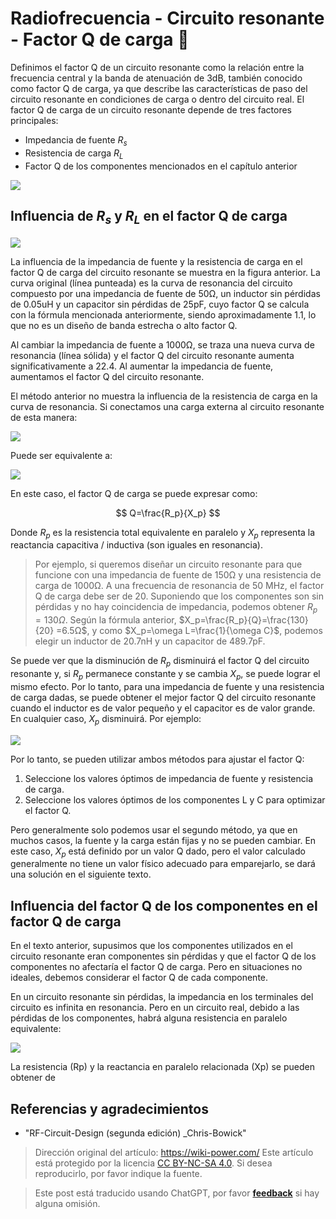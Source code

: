 # Radiofrecuencia - Circuito resonante - Factor Q de carga 🚧

Definimos el factor Q de un circuito resonante como la relación entre la frecuencia central y la banda de atenuación de 3dB, también conocido como factor Q de carga, ya que describe las características de paso del circuito resonante en condiciones de carga o dentro del circuito real. El factor Q de carga de un circuito resonante depende de tres factores principales:

- Impedancia de fuente $R_s$
- Resistencia de carga $R_L$
- Factor Q de los componentes mencionados en el capítulo anterior

![](https://img.wiki-power.com/d/wiki-media/img/20220418111129.png)

## Influencia de $R_s$ y $R_L$ en el factor Q de carga

![](https://img.wiki-power.com/d/wiki-media/img/20220418111200.png)

La influencia de la impedancia de fuente y la resistencia de carga en el factor Q de carga del circuito resonante se muestra en la figura anterior. La curva original (línea punteada) es la curva de resonancia del circuito compuesto por una impedancia de fuente de 50Ω, un inductor sin pérdidas de 0.05uH y un capacitor sin pérdidas de 25pF, cuyo factor Q se calcula con la fórmula mencionada anteriormente, siendo aproximadamente 1.1, lo que no es un diseño de banda estrecha o alto factor Q.

Al cambiar la impedancia de fuente a 1000Ω, se traza una nueva curva de resonancia (línea sólida) y el factor Q del circuito resonante aumenta significativamente a 22.4. Al aumentar la impedancia de fuente, aumentamos el factor Q del circuito resonante.

El método anterior no muestra la influencia de la resistencia de carga en la curva de resonancia. Si conectamos una carga externa al circuito resonante de esta manera:

![](https://img.wiki-power.com/d/wiki-media/img/20220419163311.png)

Puede ser equivalente a:

![](https://img.wiki-power.com/d/wiki-media/img/20220419163441.png)

En este caso, el factor Q de carga se puede expresar como:

$$
Q=\frac{R_p}{X_p}
$$

Donde $R_p$ es la resistencia total equivalente en paralelo y $X_p$ representa la reactancia capacitiva / inductiva (son iguales en resonancia).

> Por ejemplo, si queremos diseñar un circuito resonante para que funcione con una impedancia de fuente de 150Ω y una resistencia de carga de 1000Ω. A una frecuencia de resonancia de 50 MHz, el factor Q de carga debe ser de 20. Suponiendo que los componentes son sin pérdidas y no hay coincidencia de impedancia, podemos obtener $R_p=130Ω$. Según la fórmula anterior, $X_p=\frac{R_p}{Q}=\frac{130}{20} =6.5Ω$, y como $X_p=\omega L=\frac{1}{\omega C}$, podemos elegir un inductor de 20.7nH y un capacitor de 489.7pF.

Se puede ver que la disminución de $R_p$ disminuirá el factor Q del circuito resonante y, si $R_p$ permanece constante y se cambia $X_p$, se puede lograr el mismo efecto. Por lo tanto, para una impedancia de fuente y una resistencia de carga dadas, se puede obtener el mejor factor Q del circuito resonante cuando el inductor es de valor pequeño y el capacitor es de valor grande. En cualquier caso, $X_p$ disminuirá. Por ejemplo:

![](https://img.wiki-power.com/d/wiki-media/img/20220419165555.png)

Por lo tanto, se pueden utilizar ambos métodos para ajustar el factor Q:

1. Seleccione los valores óptimos de impedancia de fuente y resistencia de carga.
2. Seleccione los valores óptimos de los componentes L y C para optimizar el factor Q.

Pero generalmente solo podemos usar el segundo método, ya que en muchos casos, la fuente y la carga están fijas y no se pueden cambiar. En este caso, $X_p$ está definido por un valor Q dado, pero el valor calculado generalmente no tiene un valor físico adecuado para emparejarlo, se dará una solución en el siguiente texto.

## Influencia del factor Q de los componentes en el factor Q de carga

En el texto anterior, supusimos que los componentes utilizados en el circuito resonante eran componentes sin pérdidas y que el factor Q de los componentes no afectaría el factor Q de carga. Pero en situaciones no ideales, debemos considerar el factor Q de cada componente.

En un circuito resonante sin pérdidas, la impedancia en los terminales del circuito es infinita en resonancia. Pero en un circuito real, debido a las pérdidas de los componentes, habrá alguna resistencia en paralelo equivalente:

![](https://img.wiki-power.com/d/wiki-media/img/20220419174200.png)

La resistencia (Rp) y la reactancia en paralelo relacionada (Xp) se pueden obtener de

## Referencias y agradecimientos

- "RF-Circuit-Design (segunda edición) \_Chris-Bowick"

> Dirección original del artículo: <https://wiki-power.com/>
> Este artículo está protegido por la licencia [CC BY-NC-SA 4.0](https://creativecommons.org/licenses/by/4.0/deed.zh). Si desea reproducirlo, por favor indique la fuente.

> Este post está traducido usando ChatGPT, por favor [**feedback**](https://github.com/linyuxuanlin/Wiki_MkDocs/issues/new) si hay alguna omisión.
